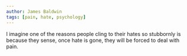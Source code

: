 ```yaml
---
author: James Baldwin
tags: [pain, hate, psychology]
---
```

I imagine one of the reasons people cling to their hates so stubbornly is because they sense, once hate is gone, they will be forced to deal with pain.